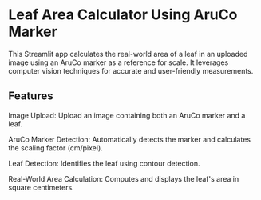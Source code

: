 # Leaf Area Calculator Using AruCo Marker


This Streamlit app calculates the real-world area of a leaf in an uploaded image using an AruCo marker as a reference for scale. It leverages computer vision techniques for accurate and user-friendly measurements.


## Features
Image Upload: Upload an image containing both an AruCo marker and a leaf.

AruCo Marker Detection: Automatically detects the marker and calculates the scaling factor (cm/pixel).

Leaf Detection: Identifies the leaf using contour detection.

Real-World Area Calculation: Computes and displays the leaf's area in square centimeters.
